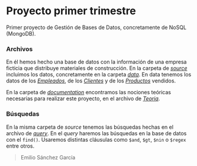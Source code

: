 # Proyecto primer trimestre

Primer proyecto de Gestión de Bases de Datos, concretamente de NoSQL (MongoDB).


### Archivos

En él hemos hecho una base de datos con la información de una empresa ficticia  que distribuye materiales de construcción.
En la carpeta de *[source](https://github.com/SanchezGarciaEmilio/2020-11-23_proyecto/tree/main/src)* incluimos los datos, concretamente en la carpeta *[data](https://github.com/SanchezGarciaEmilio/2020-11-23_proyecto/tree/main/src/data)*. En data tenemos los datos de los *[Empleados](https://github.com/SanchezGarciaEmilio/2020-11-23_proyecto/blob/main/src/data/data-Empleados.js)*, de los *[Clientes](https://github.com/SanchezGarciaEmilio/2020-11-23_proyecto/blob/main/src/data/data-Clientes.js)* y de los *[Productos](https://github.com/SanchezGarciaEmilio/2020-11-23_proyecto/blob/main/src/data/data-Productos.js)* vendidos.

En la carpeta de *[documentation](https://github.com/SanchezGarciaEmilio/2020-11-23_proyecto/tree/main/doc)* encontramos las nociones teóricas necesarias para realizar este proyecto, en el archivo de *[Teoria](https://github.com/SanchezGarciaEmilio/2020-11-23_proyecto/blob/main/doc/Teoria.pdf)*.


### Búsquedas

En la misma carpeta de *source* tenemos las búsquedas hechas en el archivo de *[query](https://github.com/SanchezGarciaEmilio/2020-11-23_proyecto/blob/main/src/query.js)*.
En el *query* haremos las búsquedas en la base de datos con el `find()`. Usaremos distintas cláusulas como `$and`, `$gt`, `$nin` o `$regex` entre otros.


> Emilio Sánchez García